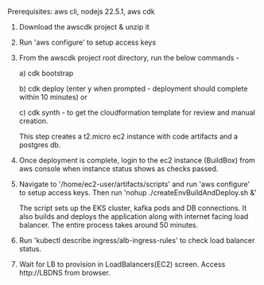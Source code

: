


Prerequisites: aws cli, nodejs 22.5.1, aws cdk

1) Download the awscdk project & unzip it
   
2) Run 'aws configure' to setup access keys
   
3) From the awscdk project root directory, run the below commands -
   
	a) cdk bootstrap

	b) cdk deploy (enter y when prompted - deployment should complete within 10 minutes) or

	c) cdk synth - to get the cloudformation template for review and manual creation.

    This step creates a t2.micro ec2     instance with code artifacts and a     postgres db.

4) Once deployment is complete, login to the ec2 instance (BuildBox) from aws console when instance status shows as checks passed.
   
5) Navigate to '/home/ec2-user/artifacts/scripts' and run 'aws configure' to setup access keys. Then run 'nohup ./createEnvBuildAndDeploy.sh &'
	
	The script sets up the EKS cluster, kafka pods and DB connections. It also builds and deploys the application along with internet facing load balancer. The entire process takes around 50 minutes.

6) Run 'kubectl describe ingress/alb-ingress-rules' to check load balancer status.
   
7) Wait for LB to provision in LoadBalancers(EC2) screen. Access http://LBDNS from browser.
	
